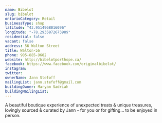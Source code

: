 ```yaml
---
name: Bibelot 
slug: bibelot
ontarioCategory: Retail
businessType: shop
latitude: "43.9514968016096"
longitude: "-78.2935872673989"
residential: false
vacant: false
address: 56 Walton Street
title: Walton-56
phone: 905-885-9682
website: http://bibelotporthope.ca/
facebook: https://www.facebook.com/originalbibelot/
instagram: 
twitter: 
ownerName: Jann Stefoff 
mailingList: jann.stefoff@gmail.com
buildingOwner: Maryam Sadriah
buildingMailingList: 
---
```


A beautiful boutique experience of unexpected treats & unique treasures, lovingly sourced & curated by Jann - for you or
for gifting... to be enjoyed in person.


